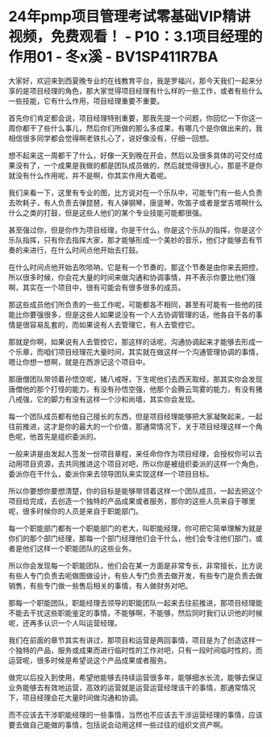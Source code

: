 # 24年pmp项目管理考试零基础VIP精讲视频，免费观看！ - P10：3.1项目经理的作用01 - 冬x溪 - BV1SP411R7BA

大家好，欢迎来到西夏晚专业的在线教育平台，我是罗福兴，那今天我们一起来分享的是项目经理的角色，那大家觉得项目经理有什么样的一些工作，或者有些什么一些技能，它有什么作用，项目经理重要不重要。

首先你们肯定都会说，项目经理特别重要，那我先提一个问题，你回忆一下你这一周你都干了些什么事儿，然后你们所做的那么多成果，有哪几个是你做出来的，我相信很多同学都会觉得啊老铁扎心了，说好像没有，仔细一回想。

想不起来这一周都干了什么，好像一天到晚在开会，然后以及很多具体的可交付成果没有了，一个成果是我做的都是团队成员做的，然后就觉得很扎心，那是不是你就没有什么作用呢，并不是啊，你其实作用大着呢。

我们来看一下，这里有专业的图，比方说对在一个乐队中，可能专门有一些人负责去吹耗子，有人负责去弹琵琶，有人弹钢琴，唐竖琴，吹笛子或者是堂吉塔啊什么什么之类的打鼓，但是这些人他们的某个专业技能可能都很强。

甚至强过你，但是你作为项目经理，你是干什么，你是这个乐队的指挥，你是这个乐队指挥，只有你去指挥大家，那才能够形成一个美妙的音乐，他们才能够去有节奏的来进行，在什么时间点他开始去打鼓。

在什么时间点他开始去吹唢呐，它是有一个节奏的，那这个节奏是由你来去把控，所以很多时候，你会花大量的时间来做沟通和协调事情，并不表示你要比他们强啊，其实在一个项目中，很有可能会有很多很多的成员。

那这些成员他们所负责的一些工作呢，可能都各不相同，甚至有可能有一些他的技能比你要强很多，但是这些人如果说没有一个人去协调管理的话，他各自干各的事情是很容易乱套的，而如果说有人去管理它，有人去管控它。

那就是你啊，如果说有人去管控它，那这样的话呢，沟通协调起来才能够去形成一个乐章，而咱们项目经理花大量时间，其实就在做这样一个沟通管理协调的事情，嗯让你想一想啊，就是在西游记这个项目中。

那唐僧团队带领着孙悟空呢，猪八戒呀，下生呢他们去西天取经，那其实你会发现唐僧他的那个打怪的能力，有没有孙悟空强，他那个会腾云驾雾的能力，有没有猪八戒强，它的脚力有没有这样一个沙和尚墙，其实你会发现。

每一个团队成员都有他自己擅长的东西，但是项目经理能够把大家凝聚起来，一起往前推进，这才是你的最大的一个价值，那通常情况下，关于项目经理这样一个角色呢，他首先是组织委派的。

一般来讲是由发起人签发一份项目章程，来任命你作为项目经理，会授权你可以去动用项目资源，去共同推进这个项目对吧，所以你是被组织委派的这样一个角色，委派你在干什么，委派你来去领导团队来实现这样一个项目目标。

所以你要想你要想清楚，你的目标是能够带领着这样一个团队成员，一起去把这个项目给完成，去创造一个独特的产品成果或者服务，那你的这些人员来自于哪里呢，很多时候你的人员是来自于职能部门。

每一个职能部门都有一个职能部门的老大，叫职能经理，你可把它简单理解为就是你们的那个部门经理，那每一个部门经理他们会干什么，他们会专注他们部门，或者是他们这样一个职能团队的这些业务。

所以你会发现每一个职能团队，他们会在某一方面是非常专长，非常擅长，比方说有些人专门负责去呃做图做设计，有些人专门负责去做开发，有些专门是负责去做销售，有些专门做一些售后相关的事情，有人做财务对吧。

那每一个职能团队，职能经理去领导的职能团队一起来去往前推进，那项目经理能不能去干扰这些职能鉴定的事情，不能够啊，不能够，然后同时我们认识他的时候呢，还再多认识一个人叫运营经理。

我们在前面的章节其实有讲过，那项目和运营是两回事情，项目是为了创造这样一个独特的产品，服务或成果而进行临时性的工作对吧，只有一段时间临时性的，而运营呢，很多时候是希望说这个产品成果或者服务。

做完以后投入到使用，希望他能够去持续运营很多年，能够细水长流，能够去保证业务能够去有效地运营，高效的运营就是运营运营经理该干的事情，那通常情况下，项目经理会花大量时间做沟通和协调。

而不应该去干涉职能经理的一些事情，当然也不应该去干涉运营经理的事情，应该要去做自己能做的事情，包括说会动用这样一些过往的组织文资产啊。

